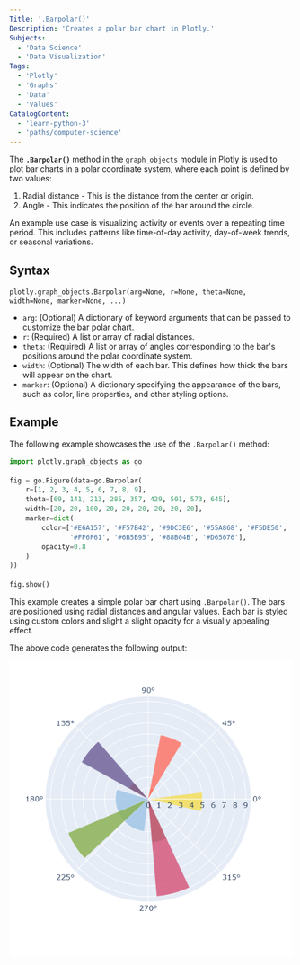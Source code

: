 ```yaml
---
Title: '.Barpolar()'
Description: 'Creates a polar bar chart in Plotly.'
Subjects:
  - 'Data Science'
  - 'Data Visualization'
Tags:
  - 'Plotly'
  - 'Graphs'
  - 'Data'
  - 'Values'
CatalogContent:
  - 'learn-python-3'
  - 'paths/computer-science'
---
```


The **`.Barpolar()`** method in the `graph_objects` module in Plotly is used to plot bar charts in a polar coordinate system, where each point is defined by two values:
1. Radial distance - This is the distance from the center or origin.
2. Angle - This indicates the position of the bar around the circle.

An example use case is visualizing activity or events over a repeating time period. This includes patterns like time-of-day activity, day-of-week trends, or seasonal variations.

## Syntax

```pseudo
plotly.graph_objects.Barpolar(arg=None, r=None, theta=None, width=None, marker=None, ...)
```

- `arg`: (Optional) A dictionary of keyword arguments that can be passed to customize the bar polar chart.
- `r`: (Required) A list or array of radial distances.
- `theta`: (Required) A list or array of angles corresponding to the bar's positions around the polar coordinate system.
- `width`: (Optional) The width of each bar. This defines how thick the bars will appear on the chart.
- `marker`: (Optional) A dictionary specifying the appearance of the bars, such as color, line properties, and other styling options.

## Example

The following example showcases the use of the `.Barpolar()` method:

```py
import plotly.graph_objects as go

fig = go.Figure(data=go.Barpolar(
    r=[1, 2, 3, 4, 5, 6, 7, 8, 9],
    theta=[69, 141, 213, 285, 357, 429, 501, 573, 645],
    width=[20, 20, 100, 20, 20, 20, 20, 20, 20],
    marker=dict(
        color=['#E6A157', '#F57B42', '#9DC3E6', '#55A868', '#F5DE50',
               '#FF6F61', '#6B5B95', '#88B04B', '#D65076'],
        opacity=0.8
    )
))

fig.show()

```

This example creates a simple polar bar chart using `.Barpolar()`. The bars are positioned using radial distances and angular values. Each bar is styled using custom colors and slight a slight opacity for a visually appealing effect.

The above code generates the following output:

![Barpolar example Plotly](https://raw.githubusercontent.com/Codecademy/docs/main/media/plotly-barpolar-example.png)
